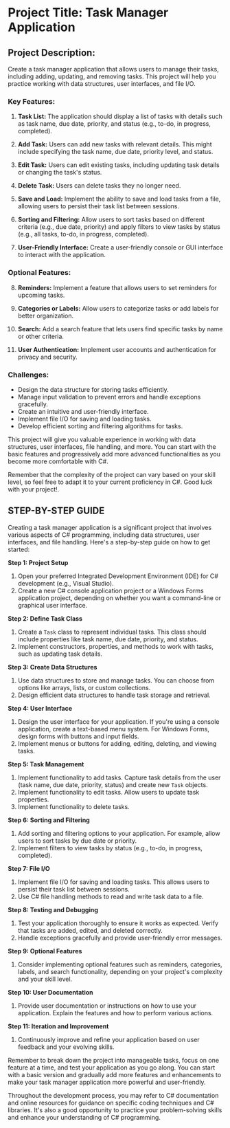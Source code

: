 # **Project Title: Task Manager Application**

## **Project Description:**

Create a task manager application that allows users to manage their tasks, including adding, updating, and removing tasks. This project will help you practice working with data structures, user interfaces, and file I/O.

### **Key Features:**

1. **Task List:** The application should display a list of tasks with details such as task name, due date, priority, and status (e.g., to-do, in progress, completed).

2. **Add Task:** Users can add new tasks with relevant details. This might include specifying the task name, due date, priority level, and status.

3. **Edit Task:** Users can edit existing tasks, including updating task details or changing the task's status.

4. **Delete Task:** Users can delete tasks they no longer need.

5. **Save and Load:** Implement the ability to save and load tasks from a file, allowing users to persist their task list between sessions.

6. **Sorting and Filtering:** Allow users to sort tasks based on different criteria (e.g., due date, priority) and apply filters to view tasks by status (e.g., all tasks, to-do, in progress, completed).

7. **User-Friendly Interface:** Create a user-friendly console or GUI interface to interact with the application.

### **Optional Features:**

8. **Reminders:** Implement a feature that allows users to set reminders for upcoming tasks.

9. **Categories or Labels:** Allow users to categorize tasks or add labels for better organization.

10. **Search:** Add a search feature that lets users find specific tasks by name or other criteria.

11. **User Authentication:** Implement user accounts and authentication for privacy and security.

### **Challenges:**

- Design the data structure for storing tasks efficiently.
- Manage input validation to prevent errors and handle exceptions gracefully.
- Create an intuitive and user-friendly interface.
- Implement file I/O for saving and loading tasks.
- Develop efficient sorting and filtering algorithms for tasks.

This project will give you valuable experience in working with data structures, user interfaces, file handling, and more. You can start with the basic features and progressively add more advanced functionalities as you become more comfortable with C#.

Remember that the complexity of the project can vary based on your skill level, so feel free to adapt it to your current proficiency in C#. Good luck with your project!.
##  STEP-BY-STEP GUIDE
Creating a task manager application is a significant project that involves various aspects of C# programming, including data structures, user interfaces, and file handling. Here's a step-by-step guide on how to get started:

**Step 1: Project Setup**
1. Open your preferred Integrated Development Environment (IDE) for C# development (e.g., Visual Studio).
2. Create a new C# console application project or a Windows Forms application project, depending on whether you want a command-line or graphical user interface.

**Step 2: Define Task Class**
1. Create a `Task` class to represent individual tasks. This class should include properties like task name, due date, priority, and status.
2. Implement constructors, properties, and methods to work with tasks, such as updating task details.

**Step 3: Create Data Structures**
1. Use data structures to store and manage tasks. You can choose from options like arrays, lists, or custom collections.
2. Design efficient data structures to handle task storage and retrieval.

**Step 4: User Interface**
1. Design the user interface for your application. If you're using a console application, create a text-based menu system. For Windows Forms, design forms with buttons and input fields.
2. Implement menus or buttons for adding, editing, deleting, and viewing tasks.

**Step 5: Task Management**
1. Implement functionality to add tasks. Capture task details from the user (task name, due date, priority, status) and create new `Task` objects.
2. Implement functionality to edit tasks. Allow users to update task properties.
3. Implement functionality to delete tasks.

**Step 6: Sorting and Filtering**
1. Add sorting and filtering options to your application. For example, allow users to sort tasks by due date or priority.
2. Implement filters to view tasks by status (e.g., to-do, in progress, completed).

**Step 7: File I/O**
1. Implement file I/O for saving and loading tasks. This allows users to persist their task list between sessions.
2. Use C# file handling methods to read and write task data to a file.

**Step 8: Testing and Debugging**
1. Test your application thoroughly to ensure it works as expected. Verify that tasks are added, edited, and deleted correctly.
2. Handle exceptions gracefully and provide user-friendly error messages.

**Step 9: Optional Features**
1. Consider implementing optional features such as reminders, categories, labels, and search functionality, depending on your project's complexity and your skill level.

**Step 10: User Documentation**
1. Provide user documentation or instructions on how to use your application. Explain the features and how to perform various actions.

**Step 11: Iteration and Improvement**
1. Continuously improve and refine your application based on user feedback and your evolving skills.

Remember to break down the project into manageable tasks, focus on one feature at a time, and test your application as you go along. You can start with a basic version and gradually add more features and enhancements to make your task manager application more powerful and user-friendly.

Throughout the development process, you may refer to C# documentation and online resources for guidance on specific coding techniques and C# libraries. It's also a good opportunity to practice your problem-solving skills and enhance your understanding of C# programming.